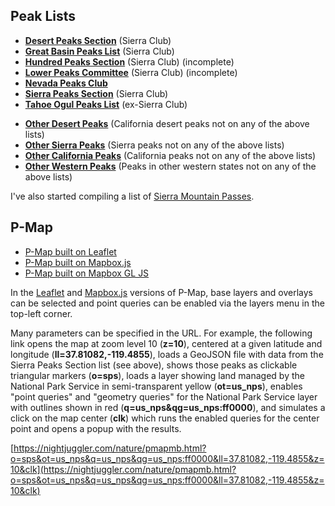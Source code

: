 ## Peak Lists

* **[Desert Peaks Section](https://nightjuggler.com/nature/dps.html)** (Sierra Club)
* **[Great Basin Peaks List](https://nightjuggler.com/nature/gbp.html)** (Sierra Club)
* **[Hundred Peaks Section](https://nightjuggler.com/nature/hps.html)** (Sierra Club) (incomplete)
* **[Lower Peaks Committee](https://nightjuggler.com/nature/lpc.html)** (Sierra Club) (incomplete)
* **[Nevada Peaks Club](https://nightjuggler.com/nature/npc.html)**
* **[Sierra Peaks Section](https://nightjuggler.com/nature/sps.html)** (Sierra Club)
* **[Tahoe Ogul Peaks List](https://nightjuggler.com/nature/ogul.html)** (ex-Sierra Club)

<ul>
<li><b><a href="https://nightjuggler.com/nature/odp.html">Other Desert Peaks</a></b>
(California desert peaks not on any of the above lists)
<li><b><a href="https://nightjuggler.com/nature/osp.html">Other Sierra Peaks</a></b>
(Sierra peaks not on any of the above lists)
<li><b><a href="https://nightjuggler.com/nature/ocap.html">Other California Peaks</a></b>
(California peaks not on any of the above lists)
<li><b><a href="https://nightjuggler.com/nature/owp.html">Other Western Peaks</a></b>
(Peaks in other western states not on any of the above lists)
</ul>

I've also started compiling a list of [Sierra Mountain Passes](https://nightjuggler.com/nature/SierraPasses.html).

## P-Map

* [P-Map built on Leaflet](https://nightjuggler.com/nature/pmap.html?o=sps)
* [P-Map built on Mapbox.js](https://nightjuggler.com/nature/pmapmb.html?o=sps)
* [P-Map built on Mapbox GL JS](https://nightjuggler.com/nature/pmapgl.html?o=sps)

In the [Leaflet](https://leafletjs.com/) and [Mapbox.js](https://docs.mapbox.com/mapbox.js/) versions of P-Map,
base layers and overlays can be selected and point queries can be enabled via the layers menu
in the top-left corner.

Many parameters can be specified in the URL. For example, the following link
opens the map at zoom level 10 (**z=10**),
centered at a given latitude and longitude (**ll=37.81082,-119.4855**),
loads a GeoJSON file with data from the Sierra Peaks Section list (see above),
shows those peaks as clickable triangular markers (**o=sps**),
loads a layer showing land managed by the National Park Service in semi-transparent yellow
(**ot=us_nps**),
enables "point queries" and "geometry queries" for the National Park Service layer
with outlines shown in red (**q=us_nps&qg=us_nps:ff0000**), and
simulates a click on the map center (**clk**) which runs the enabled queries
for the center point and opens a popup with the results.

[https://nightjuggler.com/nature/pmapmb.html?o=sps&ot=us_nps&q=us_nps&qg=us_nps:ff0000&ll=37.81082,-119.4855&z=10&clk](https://nightjuggler.com/nature/pmapmb.html?o=sps&ot=us_nps&q=us_nps&qg=us_nps:ff0000&ll=37.81082,-119.4855&z=10&clk)

